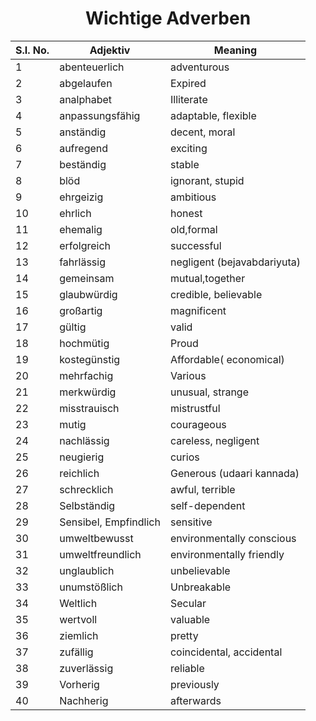 <h1 align="center"> Wichtige Adverben </h1>

|S.I. No.|Adjektiv|Meaning|
|--------|------|-----------|
|	1	|	abenteuerlich	|	adventurous	|
|	2	|	abgelaufen	|	Expired	|
|	3	|	analphabet	|	 Illiterate	|
|	4	|	anpassungsfähig	|	adaptable, flexible	|
|	5	|	anständig	|	decent, moral	|
|	6	|	aufregend	|	exciting	|
|	7	|	beständig	|	 stable	|
|	8	|	blöd	|	ignorant, stupid	|
|	9	|	ehrgeizig	|	ambitious	|
|	10	|	ehrlich	|	honest	|
|	11	|	ehemalig	|	old,formal	|
|	12	|	erfolgreich	|	successful	|
|	13	|	fahrlässig	|	negligent (bejavabdariyuta)	|
|	14	|	gemeinsam	|	mutual,together	|
|	15	|	glaubwürdig	|	credible, believable	|
|	16	|	großartig	|	magnificent	|
|	17	|	gültig	|	valid	|
|	18	|	hochmütig	|	 Proud	|
|	19	|	kostegünstig	|	 Affordable( economical)	|
|	20	|	mehrfachig	|	 Various	|
|	21	|	merkwürdig	|	unusual, strange	|
|	22	|	misstrauisch	|	mistrustful	|
|	23	|	mutig	|	courageous	|
|	24	|	nachlässig	|	careless, negligent	|
|	25	|	neugierig	|	 curios	|
|	26	|	reichlich	|	 Generous (udaari kannada)	|
|	27	|	schrecklich	|	awful, terrible	|
|	28	|	Selbständig	|	 self-dependent	|
|	29	|	Sensibel, Empfindlich	|	 sensitive	|
|	30	|	umweltbewusst	|	environmentally conscious	|
|	31	|	umweltfreundlich	|	environmentally friendly	|
|	32	|	unglaublich	|	unbelievable	|
|	33	|	unumstößlich	|	 Unbreakable	|
|	34	|	Weltlich	|	 Secular	|
|	35	|	wertvoll	|	valuable	|
|	36	|	ziemlich	|	pretty	|
|	37	|	zufällig	|	coincidental, accidental	|
|	38	|	zuverlässig	|	reliable	|
|	39	|	Vorherig	|	previously	|
|	40	|	Nachherig |	afterwards	|

